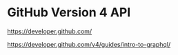 # GitHub Version 4 API


https://developer.github.com/

https://developer.github.com/v4/guides/intro-to-graphql/


